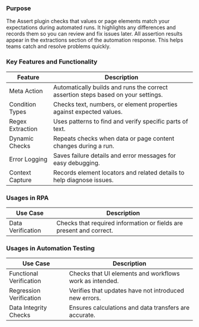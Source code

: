 ### Purpose

The Assert plugin checks that values or page elements match your expectations during automated runs. It highlights any differences and records them so you can review and fix issues later. All assertion results appear in the extractions section of the automation response. This helps teams catch and resolve problems quickly.

### Key Features and Functionality

| Feature          | Description                                                                       |
|------------------|-----------------------------------------------------------------------------------|
| Meta Action      | Automatically builds and runs the correct assertion steps based on your settings. |
| Condition Types  | Checks text, numbers, or element properties against expected values.              |
| Regex Extraction | Uses patterns to find and verify specific parts of text.                          |
| Dynamic Checks   | Repeats checks when data or page content changes during a run.                    |
| Error Logging    | Saves failure details and error messages for easy debugging.                      |
| Context Capture  | Records element locators and related details to help diagnose issues.             |

### Usages in RPA

| Use Case          | Description                                                         |
|-------------------|---------------------------------------------------------------------|
| Data Verification | Checks that required information or fields are present and correct. |

### Usages in Automation Testing

| Use Case                | Description                                             |
|-------------------------|---------------------------------------------------------|
| Functional Verification | Checks that UI elements and workflows work as intended. |
| Regression Verification | Verifies that updates have not introduced new errors.   |
| Data Integrity Checks   | Ensures calculations and data transfers are accurate.   |
